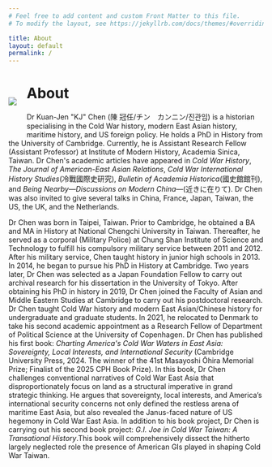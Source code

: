 ```yaml
---
# Feel free to add content and custom Front Matter to this file.
# To modify the layout, see https://jekyllrb.com/docs/themes/#overriding-theme-defaults

title: About
layout: default
permalink: /
---
```


<style>
img {
    margin: 50px 20px 60px 0px;
    max-width: 350px;
    height: auto;
    float: left;
}
</style>

<div>
    <p>
        <img src="media/KJ-CHEN.JPG">
    </p>
</div>

# About

Dr Kuan-Jen "KJ" Chen (陳  冠任/チン　カンニン/진관임) is a historian specialising in the Cold War history, modern East Asian history, maritime history, and US foreign policy. He holds a PhD in History from the University of Cambridge. Currently, he is Assistant Research Fellow (Assistant Professor) at Institute of Modern History, Academia Sinica, Taiwan. Dr Chen's academic articles have appeared in *Cold War History*, *The Journal of American-East Asian Relations*, *Cold War International History Studies*(冷戰國際史研究), *Bulletin of Academia Historica*(國史館館刊), and *Being Nearby—Discussions on Modern China—*(近きに在りて). Dr Chen was also invited to give several talks in China, France, Japan, Taiwan, the US, the UK, and the Netherlands.

Dr Chen was born in Taipei, Taiwan. Prior to Cambridge, he obtained a BA and MA in History at National Chengchi University in Taiwan. Thereafter, he served as a corporal (Military Police) at Chung Shan Institute of Science and Technology to fulfill his compulsory military service between 2011 and 2012. After his military service, Chen taught history in junior high schools in 2013. In 2014, he began to pursue his PhD in History at Cambridge. Two years later, Dr Chen was selected as a Japan Foundation Fellow to carry out archival research for his dissertation in the University of Tokyo. After obtaining his PhD in history in 2019, Dr Chen joined the Faculty of Asian and Middle Eastern Studies at Cambridge to carry out his postdoctoral research. Dr Chen taught Cold War history and modern East Asian/Chinese history for undergraduate and graduate students. In 2021, he relocated to Denmark to take his second academic appointment as a Research Fellow of Department of Political Science at the University of Copenhagen. Dr Chen has published his first book: *Charting America's Cold War Waters in East Asia: Sovereignty, Local Interests, and International Security* (Cambridge University Press, 2024. The winner of the 41st Masayoshi Ōhira Memorial Prize; Finalist of the 2025 CPH Book Prize). In this book, Dr Chen challenges conventional narratives of Cold War East Asia that disproportionately focus on land as a structural imperative in grand strategic thinking. He argues that sovereignty, local interests, and America’s international security concerns not only defined the restless arena of maritime East Asia, but also revealed the Janus-faced nature of US hegemony in Cold War East Asia. In addition to his book project, Dr Chen is carrying out his second book project: *G.I. Joe in Cold War Taiwan: A Transational History*.This book will  comprehensively dissect the hitherto largely neglected role the presence of American GIs played in shaping Cold War Taiwan. 



